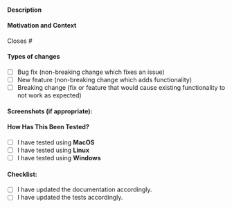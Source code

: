 <!--- Provide a general summary of your changes in the Title above -->

#### Description
<!--- Describe your changes in detail -->

#### Motivation and Context
<!--- Why is this change required? What problem does it solve? -->
<!--- If it fixes an open issue, please link to the issue here. -->
Closes #

#### Types of changes
<!--- What types of changes does your code introduce? Put an `x` in all the boxes that apply: -->
- [ ] Bug fix (non-breaking change which fixes an issue)
- [ ] New feature (non-breaking change which adds functionality)
- [ ] Breaking change (fix or feature that would cause existing functionality to not work as expected)

#### Screenshots (if appropriate):

#### How Has This Been Tested?
<!--- Please describe in detail how you tested your changes. -->
<!--- Include details of your testing environment, tests ran to see how -->
<!--- your change affects other areas of the code, etc. -->
- [ ] I have tested using **MacOS**
- [ ] I have tested using **Linux**
- [ ] I have tested using **Windows**

#### Checklist:
<!--- Go over all the following points, and put an `x` in all the boxes that apply. -->
<!--- If you're unsure about any of these, don't hesitate to ask. We're here to help! -->
- [ ] I have updated the documentation accordingly.
- [ ] I have updated the tests accordingly.
